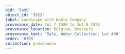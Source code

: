 ```yaml
---
pid: '5499'
object_id: '3323'
label: Landscape with Noble Company
provenance_date: Jul 7 1926 to Jul 8 1926
provenance_location: Belgium, Brussels
provenance_text: 'Sale, Weber Collection, Lot #30'
order: '0768'
collection: provenance
---
```

